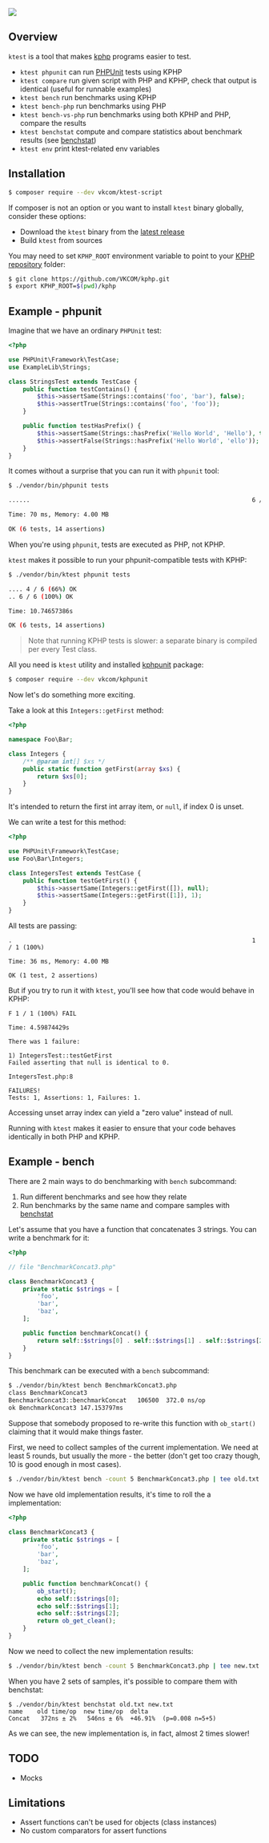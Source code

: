 ![](docs/readme_header.png)

## Overview

`ktest` is a tool that makes [kphp](https://github.com/VKCOM/kphp/) programs easier to test.

* `ktest phpunit` can run [PHPUnit](https://github.com/sebastianbergmann/phpunit) tests using KPHP
* `ktest compare` run given script with PHP and KPHP, check that output is identical (useful for runnable examples)
* `ktest bench` run benchmarks using KPHP
* `ktest bench-php` run benchmarks using PHP
* `ktest bench-vs-php` run benchmarks using both KPHP and PHP, compare the results
* `ktest benchstat` compute and compare statistics about benchmark results (see [benchstat](https://godoc.org/golang.org/x/perf/cmd/benchstat))
* `ktest env` print ktest-related env variables

## Installation

```bash
$ composer require --dev vkcom/ktest-script
```

If composer is not an option or you want to install `ktest` binary globally, consider these options:

* Download the `ktest` binary from the [latest release](https://github.com/VKCOM/ktest/releases)
* Build `ktest` from sources

You may need to set `KPHP_ROOT` environment variable to point to your [KPHP repository](https://github.com/VKCOM/kphp/) folder:

```bash
$ git clone https://github.com/VKCOM/kphp.git
$ export KPHP_ROOT=$(pwd)/kphp
```

## Example - phpunit

Imagine that we have an ordinary `PHPUnit` test:

```php
<?php

use PHPUnit\Framework\TestCase;
use ExampleLib\Strings;

class StringsTest extends TestCase {
    public function testContains() {
        $this->assertSame(Strings::contains('foo', 'bar'), false);
        $this->assertTrue(Strings::contains('foo', 'foo'));
    }

    public function testHasPrefix() {
        $this->assertSame(Strings::hasPrefix('Hello World', 'Hello'), true);
        $this->assertFalse(Strings::hasPrefix('Hello World', 'ello'));
    }
}
```

It comes without a surprise that you can run it with `phpunit` tool:

```bash
$ ./vendor/bin/phpunit tests

......                                                              6 / 6 (100%)

Time: 70 ms, Memory: 4.00 MB

OK (6 tests, 14 assertions)
```

When you're using `phpunit`, tests are executed as PHP, not KPHP.

`ktest` makes it possible to run your phpunit-compatible tests with KPHP:

```bash
$ ./vendor/bin/ktest phpunit tests

.... 4 / 6 (66%) OK
.. 6 / 6 (100%) OK

Time: 10.74657386s

OK (6 tests, 14 assertions)
```

> Note that running KPHP tests is slower: a separate binary is compiled per every Test class.

All you need is `ktest` utility and installed [kphpunit](https://github.com/VKCOM/kphpunit) package:

```bash
$ composer require --dev vkcom/kphpunit
```

Now let's do something more exciting.

Take a look at this `Integers::getFirst` method:

```php
<?php

namespace Foo\Bar;

class Integers {
    /** @param int[] $xs */
    public static function getFirst(array $xs) {
        return $xs[0];
    }
}
```

It's intended to return the first int array item, or `null`, if index 0 is unset.

We can write a test for this method:

```php
<?php

use PHPUnit\Framework\TestCase;
use Foo\Bar\Integers;

class IntegersTest extends TestCase {
    public function testGetFirst() {
        $this->assertSame(Integers::getFirst([]), null);
        $this->assertSame(Integers::getFirst([1]), 1);
    }
}
```

All tests are passing:

```
.                                                                   1 / 1 (100%)

Time: 36 ms, Memory: 4.00 MB

OK (1 test, 2 assertions)
```

But if you try to run it with `ktest`, you'll see how that code would behave in KPHP:

```
F 1 / 1 (100%) FAIL

Time: 4.59874429s

There was 1 failure:

1) IntegersTest::testGetFirst
Failed asserting that null is identical to 0.

IntegersTest.php:8

FAILURES!
Tests: 1, Assertions: 1, Failures: 1.
```

Accessing unset array index can yield a "zero value" instead of null.

Running with `ktest` makes it easier to ensure that your code behaves identically in both PHP and KPHP.

## Example - bench

There are 2 main ways to do benchmarking with `bench` subcommand:

1. Run different benchmarks and see how they relate
2. Run benchmarks by the same name and compare samples with [benchstat](https://pkg.go.dev/golang.org/x/perf/cmd/benchstat?utm_source=godoc)

Let's assume that you have a function that concatenates 3 strings. You can write a benchmark for it:

```php
<?php

// file "BenchmarkConcat3.php"

class BenchmarkConcat3 {
    private static $strings = [
        'foo',
        'bar',
        'baz',
    ];

    public function benchmarkConcat() {
        return self::$strings[0] . self::$strings[1] . self::$strings[2];
    }
}
```

This benchmark can be executed with a `bench` subcommand:

```bash
$ ./vendor/bin/ktest bench BenchmarkConcat3.php
class BenchmarkConcat3
BenchmarkConcat3::benchmarkConcat	106500	372.0 ns/op
ok BenchmarkConcat3 147.153797ms
```

Suppose that somebody proposed to re-write this function with `ob_start()` claiming that it would make things faster.

First, we need to collect samples of the current implementation. We need at least 5 rounds, but usually the more - the better (don't get too crazy though, 10 is good enough in most cases).

```bash
$ ./vendor/bin/ktest bench -count 5 BenchmarkConcat3.php | tee old.txt
```

Now we have old implementation results, it's time to roll the a implementation:

```php
<?php

class BenchmarkConcat3 {
    private static $strings = [
        'foo',
        'bar',
        'baz',
    ];

    public function benchmarkConcat() {
        ob_start();
        echo self::$strings[0];
        echo self::$strings[1];
        echo self::$strings[2];
        return ob_get_clean();
    }
}
```

Now we need to collect the new implementation results:

```bash
$ ./vendor/bin/ktest bench -count 5 BenchmarkConcat3.php | tee new.txt
```

When you have 2 sets of samples, it's possible to compare them with benchstat:

```
$ ./vendor/bin/ktest benchstat old.txt new.txt
name    old time/op  new time/op  delta
Concat   372ns ± 2%   546ns ± 6%  +46.91%  (p=0.008 n=5+5)
```

As we can see, the new implementation is, in fact, almost 2 times slower!

## TODO

* Mocks

## Limitations

* Assert functions can't be used for objects (class instances)
* No custom comparators for assert functions
